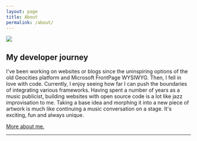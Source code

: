 ```yaml
---
layout: page
title: About
permalink: /about/
---
```

<img src="https://cherylhughey.github.io/img/cheryl.jpg">

## My developer journey

I've been working on websites or blogs since the uninspiring options of the old Geocities platform and Microsoft FrontPage WYSIWYG. Then, I fell in love with code. Currently, I enjoy seeing how far I can push the boundaries of integrating various frameworks. Having spent a number of years as a music publicist, building websites with open source code is a lot like jazz improvisation to me. Taking a base idea and morphing it into a new piece of artwork is much like continuing a music conversation on a stage. It's exciting, fun and always unique.

<a href = "http://www.cherylhughey.com">More about me.</a>

<hr>
